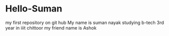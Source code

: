 # Hello-Suman
my first repository on git hub
My name is suman nayak
studying b-tech 3rd year in iiit chittoor 
my friend name is Ashok
